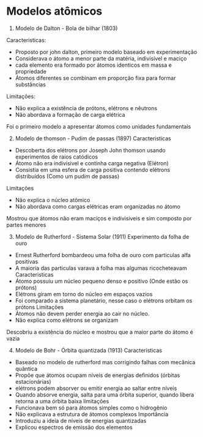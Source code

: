 # Modelos atômicos

1. Modelo de Dalton - Bola de bilhar (1803)

Caracteristicas:
 - Proposto por john dalton, primeiro modelo baseado em experimentação
 - Considerava o átomo a menor parte da matéria, indivisível e maciço
 - cada elemento era formado por átomos identicos em massa e propriedade
 - Átomos diferentes se combinam em proporção fixa para formar substâncias

Limitações:
 - Não explica a existência de prótons, elétrons e nêutrons
 - Não abordava a formação de carga elétrica

Foi o primeiro modelo a apresentar átomos como unidades fundamentais

2. Modelo de thomson - Pudim de passas (1897)
Caracteristicas
 - Descoberta dos elétrons por Joseph John thomson usando experimentos de raios catódicos
 - Átomo não era indivísivel e continha carga negativa (Elétron)
 - Consistia em uma esfera de carga positiva contendo elétrons distribuídos (Como um pudim de passas)

Limitações
 - Não explica o núcleo atômico
 - Não abordava como cargas elétricas eram organizadas no átomo

Mostrou que átomos não eram maciços e indivisiveis e sim composto por partes menores

3. Modelo de Rutherford - Sistema Solar (1911)
Experimento da folha de ouro
 - Ernest Rutherford bombardeou uma folha de ouro com particulas alfa positivas
 - A maioria das particulas varava a folha mas algumas ricocheteavam
Caracteristicas
 - Átomo possuiu um núcleo pequeno denso e positivo (Onde estão os prótons)
 - Elétrons giram em torno do núcleo em espaços vazios
 - Foi comparado a sistema planetário, nesse caso o elétrons orbitam os prótons
Limitações
 - Átomos não devem perder energia ao cair no núcleo.
 - Não explica como elétrons se organizam

Descobriu a existência do núcleo e mostrou que a maior parte do átomo é vazia

4. Modelo de Bohr - Órbita quantizada (1913)
Caracteristicas
 - Baseado no modelo de rutherford mas corrigindo falhas com mecânica quântica
 - Propôe que átomos ocupam níveis de energias definidos (órbitas estacionárias)
 - elétrons podem absorver ou emitir energia ao saltar entre níveis
 - Quando absorve energia, salta para uma órbita superior, quando libera retorna a uma órbita baixa
limitações
 - Funcionava bem só para átomos simples como o hidrogênio
 - Não explicava a estrutura de átomos complexos
Importância
 - Introduziu a ideia de níveis de energias quantizadas
 - Explicou espectros de emissão dos elementos